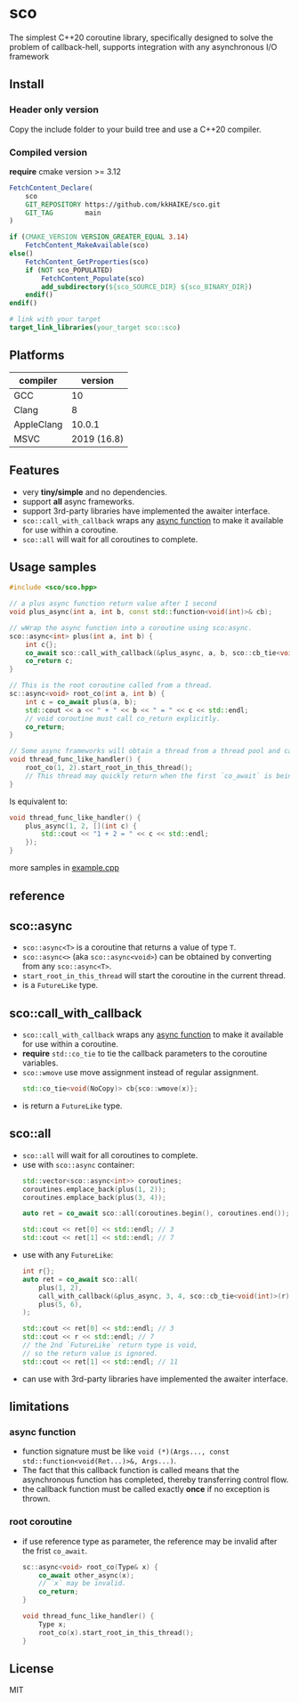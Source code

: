 # sco
The simplest C++20 coroutine library, specifically designed to solve the problem of callback-hell, supports integration with any asynchronous I/O framework

## Install
### Header only version
Copy the include folder to your build tree and use a C++20 compiler.

### Compiled version
**require** cmake version >= 3.12

```cmake
FetchContent_Declare(
    sco
    GIT_REPOSITORY https://github.com/kkHAIKE/sco.git
    GIT_TAG        main
)

if (CMAKE_VERSION VERSION_GREATER_EQUAL 3.14)
    FetchContent_MakeAvailable(sco)
else()
    FetchContent_GetProperties(sco)
    if (NOT sco_POPULATED)
        FetchContent_Populate(sco)
        add_subdirectory(${sco_SOURCE_DIR} ${sco_BINARY_DIR})
    endif()
endif()

# link with your target
target_link_libraries(your_target sco::sco)
```

## Platforms
compiler|version
-|-
GCC|10
Clang|8
AppleClang|10.0.1
MSVC|2019 (16.8)

## Features
* very **tiny/simple** and no dependencies.
* support **all** async frameworks.
* support 3rd-party libraries have implemented the awaiter interface.
* `sco::call_with_callback` wraps any [async function](#async-function) to make it available for use within a coroutine.
* `sco::all` will wait for all coroutines to complete.

## Usage samples
```c++
#include <sco/sco.hpp>

// a plus async function return value after 1 second
void plus_async(int a, int b, const std::function<void(int)>& cb);

// wWrap the async function into a coroutine using sco:async.
sco::async<int> plus(int a, int b) {
    int c{};
    co_await sco::call_with_callback(&plus_async, a, b, sco::cb_tie<void(int)>(c));
    co_return c;
}

// This is the root coroutine called from a thread.
sc::async<void> root_co(int a, int b) {
    int c = co_await plus(a, b);
    std::cout << a << " + " << b << " = " << c << std::endl;
    // void coroutine must call co_return explicitly.
    co_return;
}

// Some async frameworks will obtain a thread from a thread pool and call this function.
void thread_func_like_handler() {
    root_co(1, 2).start_root_in_this_thread();
    // This thread may quickly return when the first `co_await` is being called.
}
```

Is equivalent to:
```c++
void thread_func_like_handler() {
    plus_async(1, 2, [](int c) {
        std::cout << "1 + 2 = " << c << std::endl;
    });
}
```

more samples in [example.cpp](https://github.com/kkHAIKE/sco/blob/main/example/example.cpp)

## reference
## sco::async
* `sco::async<T>` is a coroutine that returns a value of type `T`.
* `sco::async<>` (aka `sco::async<void>`) can be obtained by converting from any `sco::async<T>`.
* `start_root_in_this_thread` will start the coroutine in the current thread.
* is a `FutureLike` type.

## sco::call_with_callback
* `sco::call_with_callback` wraps any [async function](#async-function) to make it available for use within a coroutine.
* **require** `std::co_tie` to tie the callback parameters to the coroutine variables.
* `sco::wmove` use move assignment instead of regular assignment.
    ```c++
    std::co_tie<void(NoCopy)> cb{sco::wmove(x)};
    ```
* is return a `FutureLike` type.

## sco::all
* `sco::all` will wait for all coroutines to complete.
* use with `sco::async` container:
    ```c++
    std::vector<sco::async<int>> coroutines;
    coroutines.emplace_back(plus(1, 2));
    coroutines.emplace_back(plus(3, 4));

    auto ret = co_await sco::all(coroutines.begin(), coroutines.end());

    std::cout << ret[0] << std::endl; // 3
    std::cout << ret[1] << std::endl; // 7
    ````
* use with any `FutureLike`:
    ```c++
    int r{};
    auto ret = co_await sco::all(
        plus(1, 2),
        call_with_callback(&plus_async, 3, 4, sco::cb_tie<void(int)>(r)),
        plus(5, 6),
    );

    std::cout << ret[0] << std::endl; // 3
    std::cout << r << std::endl; // 7
    // the 2nd `FutureLike` return type is void,
    // so the return value is ignored.
    std::cout << ret[1] << std::endl; // 11
    ```
* can use with 3rd-party libraries have implemented the awaiter interface.

## limitations
### async function
* function signature must be like `void (*)(Args..., const std::function<void(Ret...)>&, Args...)`.
* The fact that this callback function is called means that the asynchronous function has completed, thereby transferring control flow.
* the callback function must be called exactly **once** if no exception is thrown.

### root coroutine
* if use reference type as parameter, the reference may be invalid after the frist `co_await`.
    ```c++
    sc::async<void> root_co(Type& x) {
        co_await other_async(x);
        // `x` may be invalid.
        co_return;
    }

    void thread_func_like_handler() {
        Type x;
        root_co(x).start_root_in_this_thread();
    }
    ```

## License
MIT
